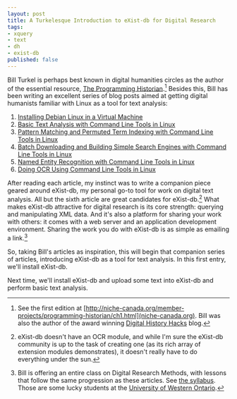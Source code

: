 ```yaml
---
layout: post
title: A Turkelesque Introduction to eXist-db for Digital Research
tags:
- xquery
- text
- dh
- exist-db
published: false
---
```


Bill Turkel is perhaps best known in digital humanities circles as the author of the essential resource, [The Programming Historian](http://programminghistorian.org/).[^1] Besides this, Bill has been writing an excellent series of blog posts aimed at getting digital humanists familiar with Linux as a tool for text analysis:

1. [Installing Debian Linux in a Virtual Machine](http://williamjturkel.net/2013/05/31/installing-debian-linux-in-a-vm/)
2. [Basic Text Analysis with Command Line Tools in Linux](http://williamjturkel.net/2013/06/15/basic-text-analysis-with-command-line-tools-in-linux/)
3. [Pattern Matching and Permuted Term Indexing with Command Line Tools in Linux](http://williamjturkel.net/2013/06/20/pattern-matching-and-permuted-term-indexing-with-command-line-tools-in-linux/)
4. [Batch Downloading and Building Simple Search Engines with Command Line Tools in Linux](http://williamjturkel.net/2013/06/25/batch-downloading-and-building-simple-search-engines-with-command-line-tools-in-linux/)
5. [Named Entity Recognition with Command Line Tools in Linux](http://williamjturkel.net/2013/06/30/named-entity-recognition-with-command-line-tools-in-linux/)
6. [Doing OCR Using Command Line Tools in Linux](http://williamjturkel.net/2013/07/06/doing-ocr-using-command-line-tools-in-linux/)

After reading each article, my instinct was to write a companion piece geared around eXist-db, my personal go-to tool for work on digital text analysis.  All but the sixth article are great candidates for eXist-db.[^2]  What makes eXist-db attractive for digital research is its core strength: querying and manipulating XML data. And it's also a platform for sharing your work with others: it comes with a web server and an application development environment.  Sharing the work you do with eXist-db is as simple as emailing a link.[^3]

So, taking Bill's articles as inspiration, this will begin that companion series of articles, introducing eXist-db as a tool for text analysis.  In this first entry, we'll install eXist-db.

Next time, we'll install eXist-db and upload some text into eXist-db and perform basic text analysis.

[^1]: See the first edition at [http://niche-canada.org/member-projects/programming-historian/ch1.html](niche-canada.org).  Bill was also the author of the award winning [Digital History Hacks](http://digitalhistoryhacks.blogspot.com/) blog.

[^2]: eXist-db doesn't have an OCR module, and while I'm sure the eXist-db community is up to the task of creating one (as its rich array of extension modules demonstrates), it doesn't really have to do everything under the sun.  

[^3]: Bill is offering an entire class on Digital Research Methods, with lessons that follow the same progression as these articles. See [the syllabus](http://williamjturkel.net/teaching/history-9877a-digital-research-methods-fall-2013/). Those are some lucky students at the [University of Western Ontario](http://history.uwo.ca/People/Faculty/turkel.html).